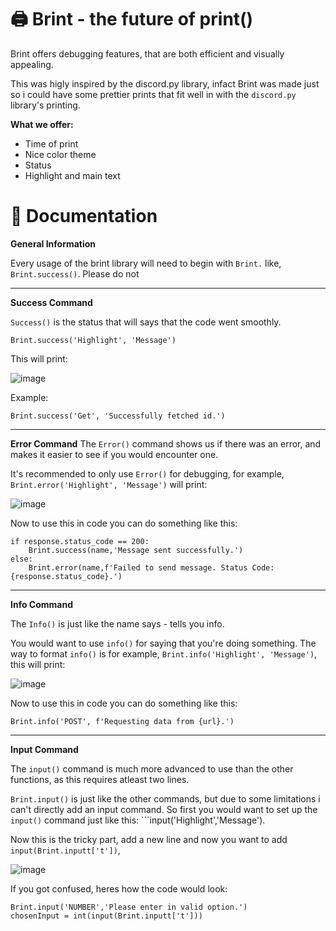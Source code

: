 # 🖨️ Brint - the future of print()
Brint offers debugging features, that are both efficient and visually appealing. 

This was higly inspired by the discord.py library, infact Brint was made just so i could have some prettier prints that fit well in with the ```discord.py``` library's printing.

**What we offer:**
* Time of print
* Nice color theme
* Status
* Highlight and main text


# 📖 Documentation
**General Information**

Every usage of the brint library will need to begin with ```Brint.``` like, ```Brint.success()```.
Please do not 

---
**Success Command**

```Success()``` is the status that will says that the code went smoothly.
```
Brint.success('Highlight', 'Message')
```
This will print:

![image](https://github.com/devjetz/Brint/assets/109991303/f86516eb-7be0-415f-aa9e-e9d488924d96)

Example:
```
Brint.success('Get', 'Successfully fetched id.')
```
---
**Error Command**
The ```Error()``` command shows us if there was an error, and makes it easier to see if you would encounter one.

It's recommended to only use ```Error()``` for debugging, for example, ```Brint.error('Highlight', 'Message')``` will print:

![image](https://github.com/devjetz/Brint/assets/109991303/f5a05b79-4075-4b9e-a2cc-8b6f3b2da984)

Now to use this in code you can do something like this:
```
if response.status_code == 200:
    Brint.success(name,'Message sent successfully.')
else:
    Brint.error(name,f'Failed to send message. Status Code: {response.status_code}.')
```
---
**Info Command**

The ```Info()``` is just like the name says - tells you info.

You would want to use ```info()``` for saying that you're doing something. The way to format ```info()``` is for example, ```Brint.info('Highlight', 'Message')```, this will print:

![image](https://github.com/devjetz/Brint/assets/109991303/1ab1d485-2c72-464c-8d82-c9f4136c87cd)

Now to use this in code you can do something like this:
```
Brint.info('POST', f'Requesting data from {url}.')
```
---
**Input Command**

The ```input()``` command is much more advanced to use than the other functions, as this requires atleast two lines. 

```Brint.input()``` is just like the other commands, but due to some limitations i can't directly add an input command. So first you would want to set up the ```input()``` command just like this: ```input('Highlight','Message').

Now this is the tricky part, add a new line and now you want to add ```input(Brint.inputt['t'])```, 

![image](https://github.com/devjetz/Brint/assets/109991303/ff6fbaf9-2abd-441f-a84c-23d89801bb2a)

If you got confused, heres how the code would look:
```
Brint.input('NUMBER','Please enter in valid option.')
chosenInput = int(input(Brint.inputt['t']))
```
